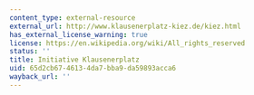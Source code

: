 ```yaml
---
content_type: external-resource
external_url: http://www.klausenerplatz-kiez.de/kiez.html
has_external_license_warning: true
license: https://en.wikipedia.org/wiki/All_rights_reserved
status: ''
title: Initiative Klausenerplatz
uid: 65d2cb67-4613-4da7-bba9-da59893acca6
wayback_url: ''
---
```

